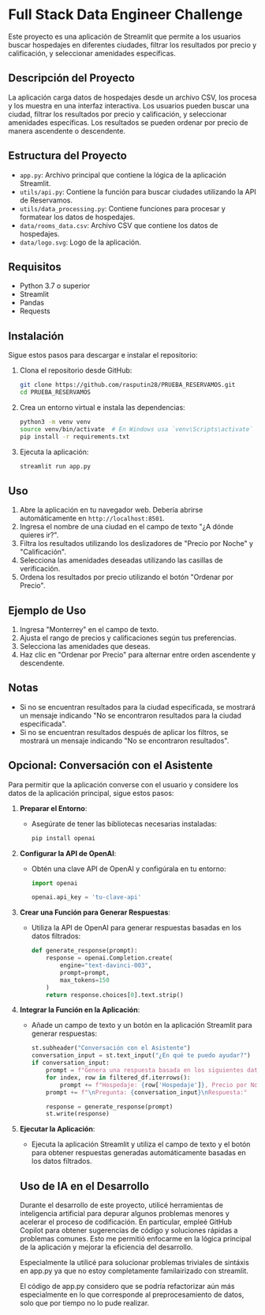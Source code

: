 # Full Stack Data Engineer Challenge

Este proyecto es una aplicación de Streamlit que permite a los usuarios buscar hospedajes en diferentes ciudades, filtrar los resultados por precio y calificación, y seleccionar amenidades específicas.

## Descripción del Proyecto

La aplicación carga datos de hospedajes desde un archivo CSV, los procesa y los muestra en una interfaz interactiva. Los usuarios pueden buscar una ciudad, filtrar los resultados por precio y calificación, y seleccionar amenidades específicas. Los resultados se pueden ordenar por precio de manera ascendente o descendente.

## Estructura del Proyecto

- `app.py`: Archivo principal que contiene la lógica de la aplicación Streamlit.
- `utils/api.py`: Contiene la función para buscar ciudades utilizando la API de Reservamos.
- `utils/data_processing.py`: Contiene funciones para procesar y formatear los datos de hospedajes.
- `data/rooms_data.csv`: Archivo CSV que contiene los datos de hospedajes.
- `data/logo.svg`: Logo de la aplicación.

## Requisitos

- Python 3.7 o superior
- Streamlit
- Pandas
- Requests

## Instalación

Sigue estos pasos para descargar e instalar el repositorio:

1. Clona el repositorio desde GitHub:

    ```bash
    git clone https://github.com/rasputin28/PRUEBA_RESERVAMOS.git
    cd PRUEBA_RESERVAMOS
    ```

2. Crea un entorno virtual e instala las dependencias:

    ```bash
    python3 -m venv venv
    source venv/bin/activate  # En Windows usa `venv\Scripts\activate`
    pip install -r requirements.txt
    ```

3. Ejecuta la aplicación:

    ```bash
    streamlit run app.py
    ```

## Uso

1. Abre la aplicación en tu navegador web. Debería abrirse automáticamente en `http://localhost:8501`.
2. Ingresa el nombre de una ciudad en el campo de texto "¿A dónde quieres ir?".
3. Filtra los resultados utilizando los deslizadores de "Precio por Noche" y "Calificación".
4. Selecciona las amenidades deseadas utilizando las casillas de verificación.
5. Ordena los resultados por precio utilizando el botón "Ordenar por Precio".

## Ejemplo de Uso

1. Ingresa "Monterrey" en el campo de texto.
2. Ajusta el rango de precios y calificaciones según tus preferencias.
3. Selecciona las amenidades que deseas.
4. Haz clic en "Ordenar por Precio" para alternar entre orden ascendente y descendente.

## Notas

- Si no se encuentran resultados para la ciudad especificada, se mostrará un mensaje indicando "No se encontraron resultados para la ciudad especificada".
- Si no se encuentran resultados después de aplicar los filtros, se mostrará un mensaje indicando "No se encontraron resultados".

## Opcional: Conversación con el Asistente

Para permitir que la aplicación converse con el usuario y considere los datos de la aplicación principal, sigue estos pasos:

1. **Preparar el Entorno**:
    - Asegúrate de tener las bibliotecas necesarias instaladas:
        ```bash
        pip install openai
        ```

2. **Configurar la API de OpenAI**:
    - Obtén una clave API de OpenAI y configúrala en tu entorno:
        ```python
        import openai

        openai.api_key = 'tu-clave-api'
        ```

3. **Crear una Función para Generar Respuestas**:
    - Utiliza la API de OpenAI para generar respuestas basadas en los datos filtrados:
        ```python
        def generate_response(prompt):
            response = openai.Completion.create(
                engine="text-davinci-003",
                prompt=prompt,
                max_tokens=150
            )
            return response.choices[0].text.strip()
        ```

4. **Integrar la Función en la Aplicación**:
    - Añade un campo de texto y un botón en la aplicación Streamlit para generar respuestas:
        ```python
        st.subheader("Conversación con el Asistente")
        conversation_input = st.text_input("¿En qué te puedo ayudar?")
        if conversation_input:
            prompt = f"Genera una respuesta basada en los siguientes datos de hospedajes:\n"
            for index, row in filtered_df.iterrows():
                prompt += f"Hospedaje: {row['Hospedaje']}, Precio por Noche: ${row['Precio por Noche']:.2f}, Calificación: {row['Calificación']}, Amenidades: {row['Amenidades']}\n"
            prompt += f"\nPregunta: {conversation_input}\nRespuesta:"

            response = generate_response(prompt)
            st.write(response)
        ```

5. **Ejecutar la Aplicación**:
    - Ejecuta la aplicación Streamlit y utiliza el campo de texto y el botón para obtener respuestas generadas automáticamente basadas en los datos filtrados.

    ## Uso de IA en el Desarrollo

    Durante el desarrollo de este proyecto, utilicé herramientas de inteligencia artificial para depurar algunos problemas menores y acelerar el proceso de codificación. En particular, empleé GitHub Copilot para obtener sugerencias de código y soluciones rápidas a problemas comunes. Esto me permitió enfocarme en la lógica principal de la aplicación y mejorar la eficiencia del desarrollo.

    Especialmente la utilicé para solucionar problemas triviales de sintáxis en app.py ya que no estoy completamente familairizado con streamlit. 

    El código de app.py considero que se podría refactorizar aún más especialmente en lo que corresponde al preprocesamiento de datos, solo que por tiempo no lo pude realizar.